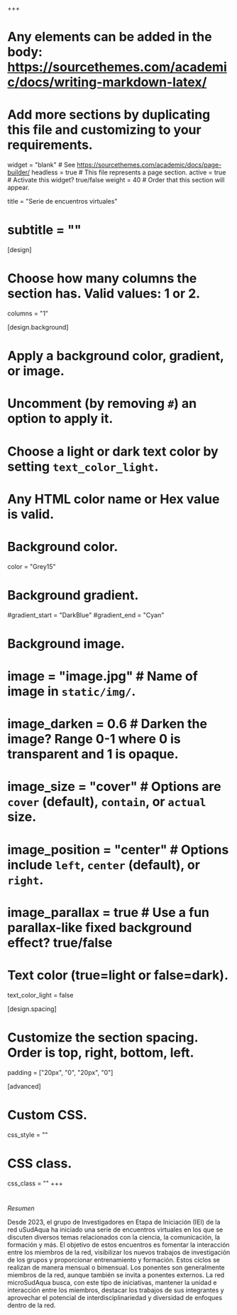 +++
# Any elements can be added in the body: https://sourcethemes.com/academic/docs/writing-markdown-latex/
# Add more sections by duplicating this file and customizing to your requirements.

widget = "blank"  # See https://sourcethemes.com/academic/docs/page-builder/
headless = true  # This file represents a page section.
active = true  # Activate this widget? true/false
weight = 40 # Order that this section will appear.


title = "Serie de encuentros virtuales"
# subtitle = ""

[design]
  # Choose how many columns the section has. Valid values: 1 or 2.
  columns = "1"

[design.background]
  # Apply a background color, gradient, or image.
  #   Uncomment (by removing `#`) an option to apply it.
  #   Choose a light or dark text color by setting `text_color_light`.
  #   Any HTML color name or Hex value is valid.

  # Background color.
   color = "Grey15"
  
  # Background gradient.
  #gradient_start = "DarkBlue"
  #gradient_end = "Cyan"
  
  # Background image.
  # image = "image.jpg"  # Name of image in `static/img/`.
  # image_darken = 0.6  # Darken the image? Range 0-1 where 0 is transparent and 1 is opaque.
  # image_size = "cover"  #  Options are `cover` (default), `contain`, or `actual` size.
  # image_position = "center"  # Options include `left`, `center` (default), or `right`.
  # image_parallax = true  # Use a fun parallax-like fixed background effect? true/false
  
  # Text color (true=light or false=dark).
  text_color_light = false

[design.spacing]
  # Customize the section spacing. Order is top, right, bottom, left.
  padding = ["20px", "0", "20px", "0"]

[advanced]
 # Custom CSS. 
 css_style = ""
 
 # CSS class.
 css_class = ""
+++
#


*Resumen*

Desde 2023, el grupo de Investigadores en Etapa de Iniciación (IEI) de la red uSudAqua ha iniciado una serie de encuentros virtuales en los que se discuten diversos temas relacionados con la ciencia, la comunicación, la formación y más. El objetivo de estos encuentros es fomentar la interacción entre los miembros de la red, visibilizar los nuevos trabajos de investigación de los grupos y proporcionar entrenamiento y formación.
Estos ciclos se realizan de manera mensual o bimensual. Los ponentes son generalmente miembros de la red, aunque también se invita a ponentes externos.
La red microSudAqua busca, con este tipo de iniciativas, mantener la unidad e interacción entre los miembros, destacar los trabajos de sus integrantes y aprovechar el potencial de interdisciplinariedad y diversidad de enfoques dentro de la red.